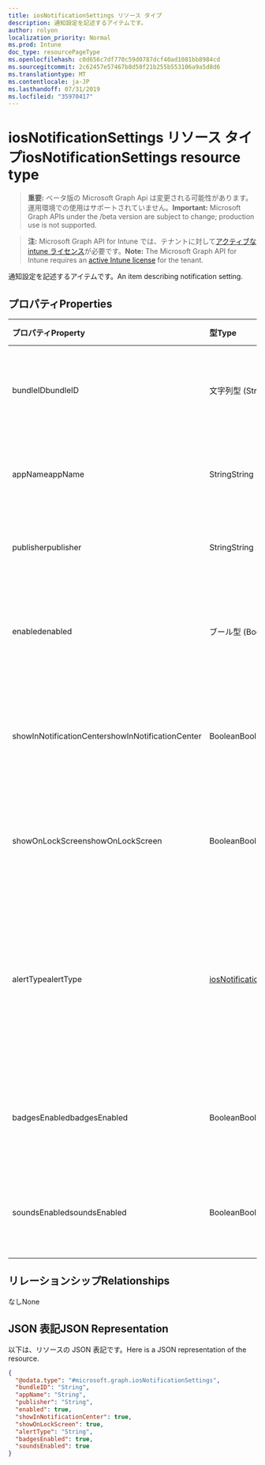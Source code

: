 ```yaml
---
title: iosNotificationSettings リソース タイプ
description: 通知設定を記述するアイテムです。
author: rolyon
localization_priority: Normal
ms.prod: Intune
doc_type: resourcePageType
ms.openlocfilehash: c0d656c7df770c59d0787dcf40ad1081bb8984cd
ms.sourcegitcommit: 2c62457e57467b8d50f21b255b553106a9a5d8d6
ms.translationtype: MT
ms.contentlocale: ja-JP
ms.lasthandoff: 07/31/2019
ms.locfileid: "35970417"
---
```

# <a name="iosnotificationsettings-resource-type"></a><span data-ttu-id="18de8-103">iosNotificationSettings リソース タイプ</span><span class="sxs-lookup"><span data-stu-id="18de8-103">iosNotificationSettings resource type</span></span>

> <span data-ttu-id="18de8-104">**重要:** ベータ版の Microsoft Graph Api は変更される可能性があります。運用環境での使用はサポートされていません。</span><span class="sxs-lookup"><span data-stu-id="18de8-104">**Important:** Microsoft Graph APIs under the /beta version are subject to change; production use is not supported.</span></span>

> <span data-ttu-id="18de8-105">**注:** Microsoft Graph API for Intune では、テナントに対して[アクティブな intune ライセンス](https://go.microsoft.com/fwlink/?linkid=839381)が必要です。</span><span class="sxs-lookup"><span data-stu-id="18de8-105">**Note:** The Microsoft Graph API for Intune requires an [active Intune license](https://go.microsoft.com/fwlink/?linkid=839381) for the tenant.</span></span>

<span data-ttu-id="18de8-106">通知設定を記述するアイテムです。</span><span class="sxs-lookup"><span data-stu-id="18de8-106">An item describing notification setting.</span></span>

## <a name="properties"></a><span data-ttu-id="18de8-107">プロパティ</span><span class="sxs-lookup"><span data-stu-id="18de8-107">Properties</span></span>
|<span data-ttu-id="18de8-108">プロパティ</span><span class="sxs-lookup"><span data-stu-id="18de8-108">Property</span></span>|<span data-ttu-id="18de8-109">型</span><span class="sxs-lookup"><span data-stu-id="18de8-109">Type</span></span>|<span data-ttu-id="18de8-110">説明</span><span class="sxs-lookup"><span data-stu-id="18de8-110">Description</span></span>|
|:---|:---|:---|
|<span data-ttu-id="18de8-111">bundleID</span><span class="sxs-lookup"><span data-stu-id="18de8-111">bundleID</span></span>|<span data-ttu-id="18de8-112">文字列型 (String)</span><span class="sxs-lookup"><span data-stu-id="18de8-112">String</span></span>|<span data-ttu-id="18de8-113">これらの通知設定を適用するアプリのバンドル ID。</span><span class="sxs-lookup"><span data-stu-id="18de8-113">Bundle id of app to which to apply these notification settings.</span></span>|
|<span data-ttu-id="18de8-114">appName</span><span class="sxs-lookup"><span data-stu-id="18de8-114">appName</span></span>|<span data-ttu-id="18de8-115">String</span><span class="sxs-lookup"><span data-stu-id="18de8-115">String</span></span>|<span data-ttu-id="18de8-116">bundleID に関連するアプリケーション名。</span><span class="sxs-lookup"><span data-stu-id="18de8-116">Application name to be associated with the bundleID.</span></span>|
|<span data-ttu-id="18de8-117">publisher</span><span class="sxs-lookup"><span data-stu-id="18de8-117">publisher</span></span>|<span data-ttu-id="18de8-118">String</span><span class="sxs-lookup"><span data-stu-id="18de8-118">String</span></span>|<span data-ttu-id="18de8-119">bundleID に関連するパブリッシャー。</span><span class="sxs-lookup"><span data-stu-id="18de8-119">Publisher to be associated with the bundleID.</span></span>|
|<span data-ttu-id="18de8-120">enabled</span><span class="sxs-lookup"><span data-stu-id="18de8-120">enabled</span></span>|<span data-ttu-id="18de8-121">ブール型 (Boolean)</span><span class="sxs-lookup"><span data-stu-id="18de8-121">Boolean</span></span>|<span data-ttu-id="18de8-122">通知がこのアプリで許可されているかどうかを示します。</span><span class="sxs-lookup"><span data-stu-id="18de8-122">Indicates whether notifications are allowed for this app.</span></span>|
|<span data-ttu-id="18de8-123">showInNotificationCenter</span><span class="sxs-lookup"><span data-stu-id="18de8-123">showInNotificationCenter</span></span>|<span data-ttu-id="18de8-124">Boolean</span><span class="sxs-lookup"><span data-stu-id="18de8-124">Boolean</span></span>|<span data-ttu-id="18de8-125">通知センターに通知を表示できるかどうかを示します。</span><span class="sxs-lookup"><span data-stu-id="18de8-125">Indicates whether notifications can be shown in notification center.</span></span>|
|<span data-ttu-id="18de8-126">showOnLockScreen</span><span class="sxs-lookup"><span data-stu-id="18de8-126">showOnLockScreen</span></span>|<span data-ttu-id="18de8-127">Boolean</span><span class="sxs-lookup"><span data-stu-id="18de8-127">Boolean</span></span>|<span data-ttu-id="18de8-128">ロック画面に通知を表示できるかどうかを示します。</span><span class="sxs-lookup"><span data-stu-id="18de8-128">Indicates whether notifications can be shown on the lock screen.</span></span>|
|<span data-ttu-id="18de8-129">alertType</span><span class="sxs-lookup"><span data-stu-id="18de8-129">alertType</span></span>|[<span data-ttu-id="18de8-130">iosNotificationAlertType</span><span class="sxs-lookup"><span data-stu-id="18de8-130">iosNotificationAlertType</span></span>](../resources/intune-deviceconfig-iosnotificationalerttype.md)|<span data-ttu-id="18de8-131">このアプリの通知用の警告の種類を示します。</span><span class="sxs-lookup"><span data-stu-id="18de8-131">Indicates the type of alert for notifications for this app.</span></span> <span data-ttu-id="18de8-132">可能な値は、`deviceDefault`、`banner`、`modal`、`none` です。</span><span class="sxs-lookup"><span data-stu-id="18de8-132">Possible values are: `deviceDefault`, `banner`, `modal`, `none`.</span></span>|
|<span data-ttu-id="18de8-133">badgesEnabled</span><span class="sxs-lookup"><span data-stu-id="18de8-133">badgesEnabled</span></span>|<span data-ttu-id="18de8-134">Boolean</span><span class="sxs-lookup"><span data-stu-id="18de8-134">Boolean</span></span>|<span data-ttu-id="18de8-135">バッジがこのアプリで許可されているかどうかを示します。</span><span class="sxs-lookup"><span data-stu-id="18de8-135">Indicates whether badges are allowed for this app.</span></span>|
|<span data-ttu-id="18de8-136">soundsEnabled</span><span class="sxs-lookup"><span data-stu-id="18de8-136">soundsEnabled</span></span>|<span data-ttu-id="18de8-137">Boolean</span><span class="sxs-lookup"><span data-stu-id="18de8-137">Boolean</span></span>|<span data-ttu-id="18de8-138">サウンドがこのアプリで許可されているかどうかを示します。</span><span class="sxs-lookup"><span data-stu-id="18de8-138">Indicates whether sounds are allowed for this app.</span></span>|

## <a name="relationships"></a><span data-ttu-id="18de8-139">リレーションシップ</span><span class="sxs-lookup"><span data-stu-id="18de8-139">Relationships</span></span>
<span data-ttu-id="18de8-140">なし</span><span class="sxs-lookup"><span data-stu-id="18de8-140">None</span></span>

## <a name="json-representation"></a><span data-ttu-id="18de8-141">JSON 表記</span><span class="sxs-lookup"><span data-stu-id="18de8-141">JSON Representation</span></span>
<span data-ttu-id="18de8-142">以下は、リソースの JSON 表記です。</span><span class="sxs-lookup"><span data-stu-id="18de8-142">Here is a JSON representation of the resource.</span></span>
<!-- {
  "blockType": "resource",
  "@odata.type": "microsoft.graph.iosNotificationSettings"
}
-->
``` json
{
  "@odata.type": "#microsoft.graph.iosNotificationSettings",
  "bundleID": "String",
  "appName": "String",
  "publisher": "String",
  "enabled": true,
  "showInNotificationCenter": true,
  "showOnLockScreen": true,
  "alertType": "String",
  "badgesEnabled": true,
  "soundsEnabled": true
}
```





